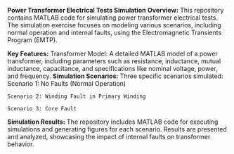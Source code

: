 **Power Transformer Electrical Tests Simulation**
**Overview:**
This repository contains MATLAB code for simulating power transformer electrical tests. The simulation exercise focuses on modeling various scenarios, including normal operation and internal faults, using the Electromagnetic Transients Program (EMTP).

**Key Features:**
Transformer Model: A detailed MATLAB model of a power transformer, including parameters such as resistance, inductance, mutual inductance, capacitance, and specifications like nominal voltage, power, and frequency.
**Simulation Scenarios:** Three specific scenarios simulated:
	Scenario 1: No Faults (Normal Operation)

	Scenario 2: Winding Fault in Primary Winding

	Scenario 3: Core Fault
**Simulation Results:** The repository includes MATLAB code for executing simulations and generating figures for each scenario. Results are presented and analyzed, showcasing the impact of internal faults on transformer behavior.
